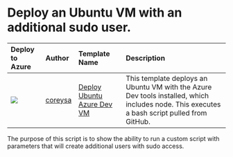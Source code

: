 # Deploy an Ubuntu VM with an additional sudo user.


| Deploy to Azure  | Author                          | Template Name   | Description     | 
|:-----------------|:--------------------------------| :---------------| :---------------|
| <a href="https://azuredeploy.net/?repository=https://github.com/coreysa/ubuntu-azure-dev-vm" target="_blank"><img src="https://cloud.githubusercontent.com/assets/6164178/6479117/bcb11198-c1f4-11e4-8f06-b6743d7d2e1c.png"/></a> | [coreysa](https://github.com/coreysa) | [Deploy Ubuntu Azure Dev VM](https://github.com/coreysa/ubuntu-azure-dev-vm) | This template deploys an Ubuntu VM with the Azure Dev tools installed, which includes node. This executes a bash script pulled from GitHub. |

The purpose of this script is to show the ability to run a custom script with parameters that will create additional users with sudo access. 